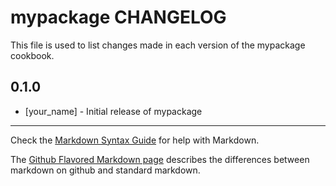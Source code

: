 # mypackage CHANGELOG

This file is used to list changes made in each version of the mypackage cookbook.

## 0.1.0
- [your_name] - Initial release of mypackage

- - -
Check the [Markdown Syntax Guide](http://daringfireball.net/projects/markdown/syntax) for help with Markdown.

The [Github Flavored Markdown page](http://github.github.com/github-flavored-markdown/) describes the differences between markdown on github and standard markdown.
